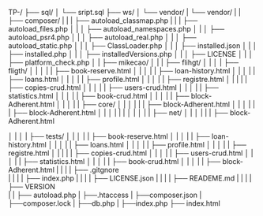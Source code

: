 TP-/
├── sql/
│   └── sript.sql
├── ws/ 
│   └── vendor/
|       └── vendor/
|       |    ├── composer/
|       |    |   ├── autoload_classmap.php
|       |    |   ├── autoload_files.php
│       |    │   ├── autoload_namespaces.php
│       |    │   ├── autoload_psr4.php
│       |    │   ├── autoload_real.php
│       |    │   ├── autoload_static.php
│       |    │   ├── ClassLoader.php
│       |    │   ├── installed.json
│       |    │   ├── installed.php
│       |    │   ├── installedVersions.php
│       |    │   ├── LICENSE
│       |    │   ├── platform_check.php
│       |    ├── mikecao/
│       |    |    ├── flihgt/
│       |    │    |     ├── fligth/
│       |    │    |     |      ├── book-reserve.html
│       |    │    |     |      ├── loan-history.html
│       |    │    |     |      ├── loans.html
│       |    │    |     |      ├── profile.html
│       |    │    |     |      ├── registre.html
│       |    |    |     |      ├── copies-crud.html
│       |    │    |     |      ├── users-crud.html
│       |    │    |     |      ├── statistics.html
│       |    │    |     |      ├── book-crud.html
│       |    │    |     |      ├── block-Adherent.html
│       |    │    |     |      ├── core/
│       |    │    |     |      |    ├── block-Adherent.html
│       |    │    |     |      |    ├── block-Adherent.html
│       |    │    |     |      |
│       |    │    |     |      ├── net/
│       |    │    |     |      |    ├── block-Adherent.html

│       |    │    |     ├── tests/
│       |    │    |     |      ├── book-reserve.html
│       |    │    |     |      ├── loan-history.html
│       |    │    |     |      ├── loans.html
│       |    │    |     |      ├── profile.html
│       |    │    |     |      ├── registre.html
│       |    |    |     |      ├── copies-crud.html
│       |    │    |     |      ├── users-crud.html
│       |    │    |     |      ├── statistics.html
│       |    │    |     |      ├── book-crud.html
│       |    │    |     |      ├── block-Adherent.html
|       |    |    |     ├── .gitgnore   
|       |    |    |     ├── index.php
|       |    |    |     ├── LICENSE.json
|       |    |    |     ├── READEME.md
|       |    |    |     ├── VERSION    
|       |    ├── autoload.php
|       ├──.htaccess
|       ├──composer.json
|       ├──composer.lock
|       ├──db.php
|       ├──index.php
├── index.html
